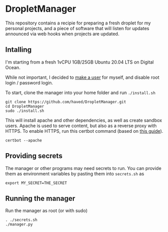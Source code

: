 # DropletManager

This repository contains a recipie for preparing a fresh droplet for my personal projects,
and a piece of software that will listen for updates announced via web hooks when projects are updated.

## Intalling

I'm starting from a fresh 1vCPU 1GB/25GB Ubuntu 20.04 LTS on Digital Ocean.

While not important, I decided to [make a user](./MakeUser.md) for myself, and disable root login / password login.

To start, clone the manager into your home folder and run `./install.sh`
```
git clone https://github.com/haved/DropletManager.git
cd DropletManager
sudo ./install.sh
```

This will install apache and other dependencies, as well as create sandbox users.
Apache is used to serve content, but also as a reverse proxy with HTTPS.
To enable HTTPS, run this certbot command (based on [this guide](https://www.digitalocean.com/community/tutorials/how-to-secure-apache-with-let-s-encrypt-on-ubuntu-20-04)).
```
certbot --apache
```

## Providing secrets

The manager or other programs may need secrets to run. You can provide them as environment variables
by pasting them into `secrets.sh` as

```
export MY_SECRET=THE_SECRET
```

## Running the manager

Run the manager as root (or with sudo)
```
. ./secrets.sh
./manager.py
```
